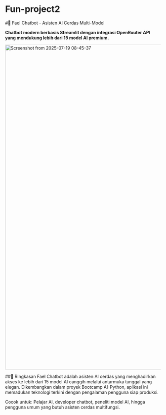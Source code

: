 # Fun-project2
#🤖 Fael Chatbot - Asisten AI Cerdas Multi-Model

**Chatbot modern berbasis Streamlit dengan integrasi OpenRouter API yang mendukung lebih dari 15 model AI premium.**

<img width="1920" height="1048" alt="Screenshot from 2025-07-19 08-45-37" src="https://github.com/user-attachments/assets/bd0fb8dc-831a-47c8-a14c-5a3228f6a9e3" />

##🌟 Ringkasan
Fael Chatbot adalah asisten AI cerdas yang menghadirkan akses ke lebih dari 15 model AI canggih melalui antarmuka tunggal yang elegan. Dikembangkan dalam proyek Bootcamp AI-Python, aplikasi ini memadukan teknologi terkini dengan pengalaman pengguna siap produksi.

Cocok untuk: Pelajar AI, developer chatbot, peneliti model AI, hingga pengguna umum yang butuh asisten cerdas multifungsi.
